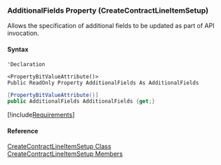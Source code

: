 ﻿### AdditionalFields Property (CreateContractLineItemSetup)

Allows the specification of additional fields to be updated as part of API invocation.

#### Syntax

```vbnet
'Declaration

<PropertyBitValueAttribute()>
Public ReadOnly Property AdditionalFields As AdditionalFields
```

```csharp
[PropertyBitValueAttribute()]
public AdditionalFields AdditionalFields {get;}
```

[!include[Requirements](../partials/requirements.md)]

#### Reference

[CreateContractLineItemSetup Class](FChoice.Toolkits.Clarify~FChoice.Toolkits.Clarify.Contracts.CreateContractLineItemSetup.md)  
[CreateContractLineItemSetup Members](FChoice.Toolkits.Clarify~FChoice.Toolkits.Clarify.Contracts.CreateContractLineItemSetup_members.md)